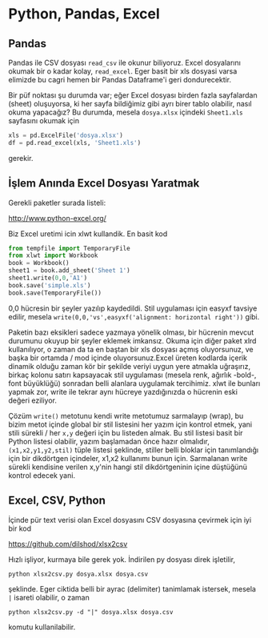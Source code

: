 # Python, Pandas, Excel

## Pandas

Pandas ile CSV dosyası `read_csv` ile okunur biliyoruz. Excel
dosyalarını okumak bir o kadar kolay, `read_excel`. Eger basit bir
xls dosyasi varsa elimizde bu cagri hemen bir Pandas Dataframe'i
geri dondurecektir. 

Bir püf noktası şu durumda var; eğer Excel dosyası birden fazla
sayfalardan (sheet) oluşuyorsa, ki her sayfa bildiğimiz gibi ayrı
birer tablo olabilir, nasıl okuma yapacağız? Bu durumda, mesela
`dosya.xlsx` içindeki `Sheet1.xls` sayfasını okumak için

```python
xls = pd.ExcelFile('dosya.xlsx')
df = pd.read_excel(xls, 'Sheet1.xls') 
```

gerekir.

## İşlem Anında Excel Dosyası Yaratmak

Gerekli paketler surada listeli:

http://www.python-excel.org/

Biz Excel uretimi icin xlwt kullandik. En basit kod

```python
from tempfile import TemporaryFile
from xlwt import Workbook
book = Workbook()
sheet1 = book.add_sheet('Sheet 1')
sheet1.write(0,0,'A1')
book.save('simple.xls')
book.save(TemporaryFile())
```

0,0 hücresin bir şeyler yazılıp kaydedildi. Stil uygulaması için
easyxf tavsiye edilir, mesela `write(0,0,'vs',easyxf('alignment: horizontal right'))`
gibi.

Paketin bazı eksikleri sadece yazmaya yönelik olması, bir hücrenin
mevcut durumunu okuyup bir şeyler eklemek imkansız. Okuma için diğer
paket xlrd kullanılıyor, o zaman da ta  en baştan bir xls dosyası
açmış oluyorsunuz, ve başka bir ortamda / mod içinde oluyorsunuz.Excel
üreten kodlarda içerik dinamik olduğu zaman kör bir şekilde veriyi
uygun yere atmakla uğraşırız, birkaç kolonu satırı kapsayacak stil
uygulaması (mesela renk, ağırlık -bold-, font büyüklüğü) sonradan
belli alanlara uygulamak tercihimiz. xlwt ile bunları yapmak zor,
write ile tekrar aynı hücreye yazdığınızda o hücrenin eski değeri
eziliyor.

Çözüm `write()` metotunu kendi write metotumuz sarmalayıp (wrap), bu
bizim metot içinde global bir stil listesini her yazım için kontrol
etmek, yani stili sürekli / her `x,y` değeri için bu listeden
almak. Bu stil listesi basit bir Python listesi olabilir, yazım
başlamadan önce hazır olmalıdır, `(x1,x2,y1,y2,stil)` tüple listesi
şeklinde, stiller belli bloklar için tanımlandığı için bir dikdörtgen
içindeler, x1,x2 kullanımı bunun için. Sarmalanan write sürekli
kendisine verilen x,y'nin hangi stil dikdörtgeninin içine düştüğünü
kontrol edecek yani.

## Excel, CSV, Python

İçinde pür text verisi olan Excel dosyasını CSV dosyasına çevirmek
için iyi bir kod

https://github.com/dilshod/xlsx2csv

Hızlı işliyor, kurmaya bile gerek yok. İndirilen py dosyası direk
işletilir,

`python xlsx2csv.py dosya.xlsx dosya.csv`

şeklinde. Eger ciktida belli bir ayrac (delimiter) tanimlamak
istersek, mesela `|` isareti olabilir, o zaman

`python xlsx2csv.py -d "|" dosya.xlsx dosya.csv`

komutu kullanilabilir.













